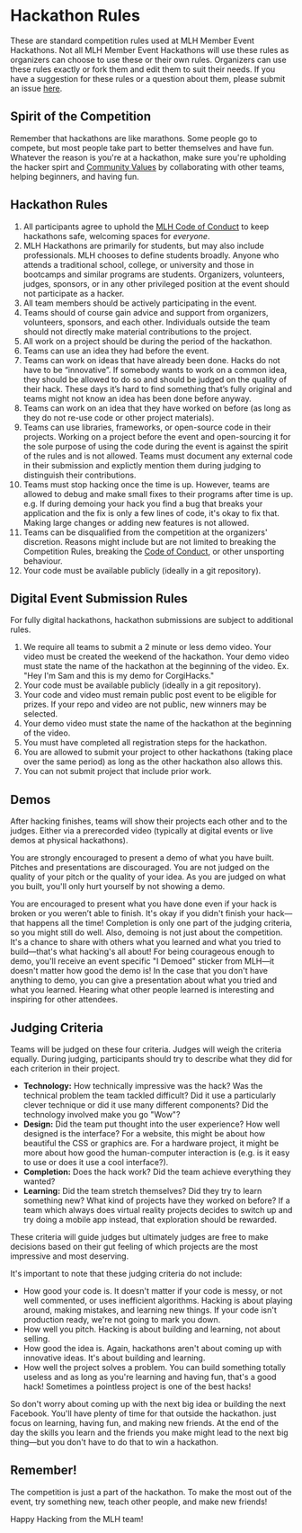 # Hackathon Rules

These are standard competition rules used at MLH Member Event Hackathons. Not all MLH Member Event Hackathons will use these rules as organizers can choose to use these or their own rules. Organizers can use these rules exactly or fork them and edit them to suit their needs. If you have a suggestion for these rules or a question about them, please submit an issue [here](https://github.com/MLH/hackathon-rules/issues).


## Spirit of the Competition

Remember that hackathons are like marathons. Some people go to compete, but most people take part to better themselves and have fun. Whatever the reason is you're at a hackathon, make sure you're upholding the hacker spirt and [Community Values](https://mlh.io/community-values) by collaborating with other teams, helping beginners, and having fun.


## Hackathon Rules
1. All participants agree to uphold the [MLH Code of Conduct](https://mlh.io/code-of-conduct) to keep hackathons safe, welcoming spaces for *everyone*.
2. MLH Hackathons are primarily for students, but may also include professionals. MLH chooses to define students broadly. Anyone who attends a traditional school, college, or university and those in bootcamps and similar programs are students. Organizers, volunteers, judges, sponsors, or in any other privileged position at the event should not participate as a hacker. 
3. All team members should be actively participating in the event. 
4. Teams should of course gain advice and support from organizers, volunteers, sponsors, and each other. Individuals outside the team should not directly make material contributions to the project. 
5. All work on a project should be during the period of the hackathon.
6. Teams can use an idea they had before the event.
7. Teams can work on ideas that have already been done. Hacks do not have to be “innovative”. If somebody wants to work on a common idea, they should be allowed to do so and should be judged on the quality of their hack. These days it’s hard to find something that’s fully original and teams might not know an idea has been done before anyway.
8. Teams can work on an idea that they have worked on before (as long as they do not re-use code or other project materials).
9. Teams can use libraries, frameworks, or open-source code in their projects. Working on a project before the event and open-sourcing it for the sole purpose of using the code during the event is against the spirit of the rules and is not allowed. Teams must document any external code in their submission and explictly mention them during judging to distinguish their contributions. 
10. Teams must stop hacking once the time is up. However, teams are allowed to debug and make small fixes to their programs after time is up. e.g. If during demoing your hack you find a bug that breaks your application and the fix is only a few lines of code, it's okay to fix that. Making large changes or adding new features is not allowed.
11. Teams can be disqualified from the competition at the organizers' discretion. Reasons might include but are not limited to breaking the Competition Rules, breaking the [Code of Conduct](http://static.mlh.io/docs/mlh-code-of-conduct.pdf), or other unsporting behaviour.
12. Your code must be available publicly (ideally in a git repository).

## Digital Event Submission Rules

For fully digital hackathons, hackathon submissions are subject to additional rules. 

1. We require all teams to submit a 2 minute or less demo video. Your video must be created the weekend of the hackathon. Your demo video must state the name of the hackathon at the beginning of the video. Ex. "Hey I'm Sam and this is my demo for CorgiHacks."
2. Your code must be available publicly (ideally in a git repository).
3. Your code and video must remain public post event to be eligible for prizes. If your repo and video are not public, new winners may be selected. 
4. Your demo video must state the name of the hackathon at the beginning of the video. 
5. You must have completed all registration steps for the hackathon. 
6. You are allowed to submit your project to other hackathons (taking place over the same period) as long as the other hackathon also allows this. 
7. You can not submit project that include prior work.


## Demos

After hacking finishes, teams will show their projects each other and to the judges. Either via a prerecorded video (typically at digital events or live demos at physical hackathons).

You are strongly encouraged to present a demo of what you have built. Pitches and presentations are discouraged. You are not judged on the quality of your pitch or the quality of your idea. As you are judged on what you built, you'll only hurt yourself by not showing a demo.

You are encouraged to present what you have done even if your hack is broken or you weren’t able to finish. It's okay if you didn't finish your hack—that happens all the time! Completion is only one part of the judging criteria, so you might still do well. Also, demoing is not just about the competition. It's a chance to share with others what you learned and what you tried to build—that's what hacking's all about! For being courageous enough to demo, you'll receive an event specific "I Demoed" sticker from MLH—it doesn't matter how good the demo is! In the case that you don't have anything to demo, you can give a presentation about what you tried and what you learned. Hearing what other people learned is interesting and inspiring for other attendees.


## Judging Criteria

Teams will be judged on these four criteria. Judges will weigh the criteria equally. During judging, participants should try to describe what they did for each criterion in their project. 

- __Technology:__ How technically impressive was the hack? Was the technical problem the team tackled difficult? Did it use a particularly clever technique or did it use many different components? Did the technology involved make you go "Wow"?
- __Design:__ Did the team put thought into the user experience? How well designed is the interface? For a website, this might be about how beautiful the CSS or graphics are. For a hardware project, it might be more about how good the human-computer interaction is (e.g. is it easy to use or does it use a cool interface?). 
- __Completion:__ Does the hack work? Did the team achieve everything they wanted? 
- __Learning:__ Did the team stretch themselves? Did they try to learn something new? What kind of projects have they worked on before? If a team which always does virtual reality projects decides to switch up and try doing a mobile app instead, that exploration should be rewarded. 

These criteria will guide judges but ultimately judges are free to make decisions based on their gut feeling of which projects are the most impressive and most deserving.

It's important to note that these judging criteria do not include:

- How good your code is. It doesn't matter if your code is messy, or not well commented, or uses inefficient algorithms. Hacking is about playing around, making mistakes, and learning new things. If your code isn't production ready, we're not going to mark you down.
- How well you pitch. Hacking is about building and learning, not about selling.
- How good the idea is. Again, hackathons aren't about coming up with innovative ideas. It's about building and learning.
- How well the project solves a problem. You can build something totally useless and as long as you're learning and having fun, that's a good hack! Sometimes a pointless project is one of the best hacks!

So don't worry about coming up with the next big idea or building the next Facebook. You'll have plenty of time for that outside the hackathon. just focus on learning, having fun, and making new friends. At the end of the day the skills you learn and the friends you make might lead to the next big thing—but you don't have to do that to win a hackathon.


## Remember!

The competition is just a part of the hackathon. To make the most out of the event, try something new, teach other people, and make new friends!

Happy Hacking from the MLH team!
